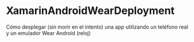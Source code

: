 # XamarinAndroidWearDeployment
Cómo desplegar (sin morir en el intento) una app utilizando un teléfono real y un emulador Wear Android (reloj)
